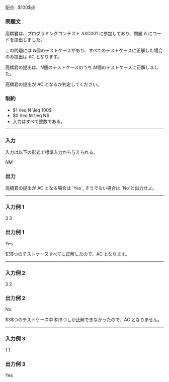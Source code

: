 
<div>

<span>

<span>

<p>
配点 : $100$点
</p>

<div>

<section>

### **問題文**

<p>
高橋君は、プログラミングコンテスト AXC001 に参加しており、問題 A にコードを提出しました。

この問題には $N$個のテストケースがあり、すべてのテストケースに正解した場合のみ提出は AC となります。

高橋君の提出は、$N$個のテストケースのうち $M$個のテストケースに正解しました。

高橋君の提出が AC となるか判定してください。  
</p>

</section>

</div>

<div>

<section>

### **制約**

<ul>

<li>
$1 \leq N \leq 100$
</li>

<li>
$0 \leq M \leq N$
</li>

<li>
入力はすべて整数である。
</li>

</ul>

</section>

</div>

---

<div>

<div>

<section>

### **入力**

<p>
入力は以下の形式で標準入力から与えられる。  
</p>

<div>

$N$$M$
</div>

</section>

</div>

<div>

<section>

### **出力**

<p>
高橋君の提出が AC となる場合は `Yes`, そうでない場合は `No`と出力せよ。
</p>

</section>

</div>

</div>

---

<div>

<section>

### **入力例 1**

<div>

3 3

</div>

</section>

</div>

<div>

<section>

### **出力例 1**

<div>

Yes

</div>

<p>
$3$つのテストケースすべてに正解したので、AC となります。  
</p>

</section>

</div>

---

<div>

<section>

### **入力例 2**

<div>

3 2

</div>

</section>

</div>

<div>

<section>

### **出力例 2**

<div>

No

</div>

<p>
$3$つのテストケース中 $2$つしか正解できなかったので、AC となりません。
</p>

</section>

</div>

---

<div>

<section>

### **入力例 3**

<div>

1 1

</div>

</section>

</div>

<div>

<section>

### **出力例 3**

<div>

Yes

</div>

</section>

</div>

</span>

</span>

</div>

